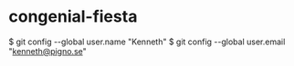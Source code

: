 # congenial-fiesta
$ git config --global user.name "Kenneth"
$ git config --global user.email "kenneth@pigno.se"
